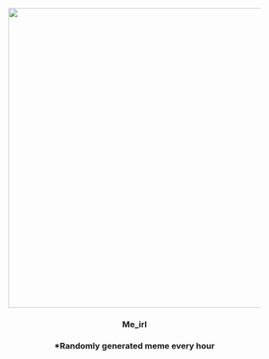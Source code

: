 <p align="center">
        <img src="https://i.redd.it/w1ql2zf1xf591.jpg" width="600" height="600">
        </p>
        <h3 align="center">Me_irl</h3>
        <h3 align="center">*Randomly generated meme every hour</h3>
    